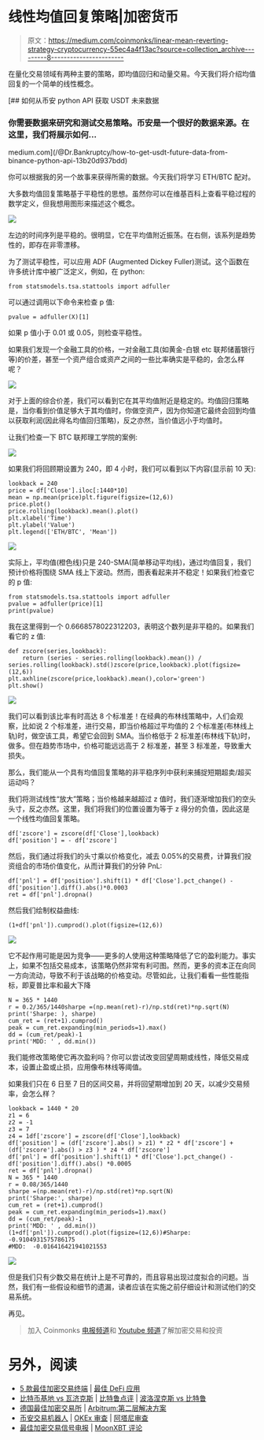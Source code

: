 # 线性均值回复策略|加密货币

> 原文：<https://medium.com/coinmonks/linear-mean-reverting-strategy-cryptocurrency-55ec4a4f13ac?source=collection_archive---------8----------------------->

在量化交易领域有两种主要的策略，即均值回归和动量交易。今天我们将介绍均值回复的一个简单的线性概念。

[](/@Dr.Bankruptcy/how-to-get-usdt-future-data-from-binance-python-api-13b20d937bdd) [## 如何从币安 python API 获取 USDT 未来数据

### 你需要数据来研究和测试交易策略。币安是一个很好的数据来源。在这里，我们将展示如何…

medium.com](/@Dr.Bankruptcy/how-to-get-usdt-future-data-from-binance-python-api-13b20d937bdd) 

你可以根据我的另一个故事来获得所需的数据。今天我们将学习 ETH/BTC 配对。

大多数均值回复策略基于平稳性的思想。虽然你可以在维基百科上查看平稳过程的数学定义，但我想用图形来描述这个概念。

![](img/e2e8b16018c0f0ea01e27945ac51422d.png)

左边的时间序列是平稳的。很明显，它在平均值附近振荡。在右侧，该系列是趋势性的，即存在非零漂移。

为了测试平稳性，可以应用 ADF (Augmented Dickey Fuller)测试。这个函数在许多统计库中被广泛定义，例如，在 python:

```
from statsmodels.tsa.stattools import adfuller
```

可以通过调用以下命令来检查 p 值:

```
pvalue = adfuller(X)[1]
```

如果 p 值小于 0.01 或 0.05，则检查平稳性。

如果我们发现一个金融工具的价格，一对金融工具(如黄金-白银 etc 联邦储蓄银行等)的价差，甚至一个资产组合或资产之间的一些比率确实是平稳的，会怎么样呢？

![](img/59519ef41319974bd652289232453f08.png)

对于上面的综合价差，我们可以看到它在其平均值附近是稳定的。均值回归策略是，当你看到价值足够大于其均值时，你做空资产，因为你知道它最终会回到均值以获取利润(因此得名均值回归策略)，反之亦然，当价值远小于均值时。

让我们检查一下 BTC 联邦理工学院的案例:

![](img/5efc807463ee5a8a0c0b16f6ec4fe846.png)

如果我们将回顾期设置为 240，即 4 小时，我们可以看到以下内容(显示前 10 天):

```
lookback = 240
price = df['Close'].iloc[:1440*10]
mean = np.mean(price)plt.figure(figsize=(12,6))
price.plot()
price.rolling(lookback).mean().plot()
plt.xlabel('Time')
plt.ylabel('Value')
plt.legend(['ETH/BTC', 'Mean'])
```

![](img/65de58d282967b641eb88b7d2e1a75bd.png)

实际上，平均值(橙色线)只是 240-SMA(简单移动平均线)，通过均值回复，我们预计价格将围绕 SMA 线上下波动。然而，图表看起来并不稳定！如果我们检查它的 p 值:

```
from statsmodels.tsa.stattools import adfuller
pvalue = adfuller(price)[1]
print(pvalue)
```

我在这里得到一个 0.6668578022312203，表明这个数列是非平稳的。如果我们看它的 z 值:

```
def zscore(series,lookback):
    return (series - series.rolling(lookback).mean()) / series.rolling(lookback).std()zscore(price,lookback).plot(figsize=(12,6))
plt.axhline(zscore(price,lookback).mean(),color='green')
plt.show()
```

![](img/b71ef735e37efdc297be926da9f8d010.png)

我们可以看到该比率有时高达 8 个标准差！在经典的布林线策略中，人们会观察，比如说 2 个标准差，进行交易，即当价格超过平均值的 2 个标准差(布林线上轨)时，做空该工具，希望它会回到 SMA。当价格低于 2 标准差(布林线下轨)时，做多。但在趋势市场中，价格可能远远高于 2 标准差，甚至 3 标准差，导致重大损失。

那么，我们能从一个具有均值回复策略的非平稳序列中获利来捕捉短期超卖/超买运动吗？

我们将测试线性“放大”策略；当价格越来越超过 z 值时，我们逐渐增加我们的空头头寸，反之亦然。这里，我们将我们的位置设置为等于 z 得分的负值，因此这是一个线性均值回复策略。

```
df['zscore'] = zscore(df['Close'],lookback)
df['position'] = - df['zscore']
```

然后，我们通过将我们的头寸乘以价格变化，减去 0.05%的交易费，计算我们投资组合的市场价值变化，从而计算我们的分钟 PnL:

```
df['pnl'] = df['position'].shift(1) * df['Close'].pct_change() - df['position'].diff().abs()*0.0003
ret = df['pnl'].dropna()
```

然后我们绘制权益曲线:

```
(1+df['pnl']).cumprod().plot(figsize=(12,6))
```

![](img/ed0c719e2a42a9a0b2b866e124db9803.png)

它不起作用可能是因为竞争——更多的人使用这种策略降低了它的盈利能力。事实上，如果不包括交易成本，该策略仍然非常有利可图。然而，更多的资本正在向同一方向流动，导致不利于该战略的价格变动。尽管如此，让我们看看一些性能指标，即夏普比率和最大下降

```
N = 365 * 1440
r = 0.2/365/1440sharpe =(np.mean(ret)-r)/np.std(ret)*np.sqrt(N)
print('Sharpe: ), sharpe)
cum_ret = (ret+1).cumprod()
peak = cum_ret.expanding(min_periods=1).max()
dd = (cum_ret/peak)-1
print('MDD: ' , dd.min())
```

我们能修改策略使它再次盈利吗？你可以尝试改变回望周期或线性，降低交易成本，设置止盈或止损，应用像布林线等阈值。

如果我们只在 6 日至 7 日的区间交易，并将回望期增加到 20 天，以减少交易频率，会怎么样？

```
lookback = 1440 * 20
z1 = 6
z2 = -1
z3 = 7
z4 = 1df['zscore'] = zscore(df['Close'],lookback)
df['position'] = (df['zscore'].abs() > z1) * z2 * df['zscore'] + (df['zscore'].abs() > z3 ) * z4 * df['zscore']
df['pnl'] = df['position'].shift(1) * df['Close'].pct_change() - df['position'].diff().abs() *0.0005
ret = df['pnl'].dropna()
N = 365 * 1440
r = 0.08/365/1440
sharpe =(np.mean(ret)-r)/np.std(ret)*np.sqrt(N)
print('Sharpe:', sharpe)
cum_ret = (ret+1).cumprod()
peak = cum_ret.expanding(min_periods=1).max()
dd = (cum_ret/peak)-1
print('MDD: ' , dd.min())
(1+df['pnl']).cumprod().plot(figsize=(12,6))#Sharpe: -0.9104931575786175
#MDD:  -0.016416421941021553
```

![](img/f0477662b3fa58d5051b7a9f6f30e878.png)

但是我们只有少数交易在统计上是不可靠的，而且容易出现过度拟合的问题。当然，我们有一些假设和细节的遗漏，读者应该在实施之前仔细设计和测试他们的交易系统。

再见。

> 加入 Coinmonks [电报频道](https://t.me/coincodecap)和 [Youtube 频道](https://www.youtube.com/c/coinmonks/videos)了解加密交易和投资

# 另外，阅读

*   [5 款最佳加密交易终端](https://coincodecap.com/crypto-trading-terminals) | [最佳 DeFi 应用](https://coincodecap.com/best-defi-apps)
*   [比特币基地 vs 瓦济克斯](https://coincodecap.com/coinbase-vs-wazirx) | [比特鲁点评](https://coincodecap.com/bitrue-review) | [波洛涅克斯 vs 比特鲁](https://coincodecap.com/poloniex-vs-bittrex)
*   [德国最佳加密交易所](https://coincodecap.com/crypto-exchanges-in-germany) | [Arbitrum:第二层解决方案](https://coincodecap.com/arbitrum)
*   [币安交易机器人](/coinmonks/binance-trading-bots-d0d57bb62c4c) | [OKEx 审查](/coinmonks/okex-review-6b369304110f) | [阿塔尼审查](https://coincodecap.com/atani-review)
*   [最佳加密交易信号电报](/coinmonks/best-crypto-signals-telegram-5785cdbc4b2b) | [MoonXBT 评论](/coinmonks/moonxbt-review-6e4ab26d037)